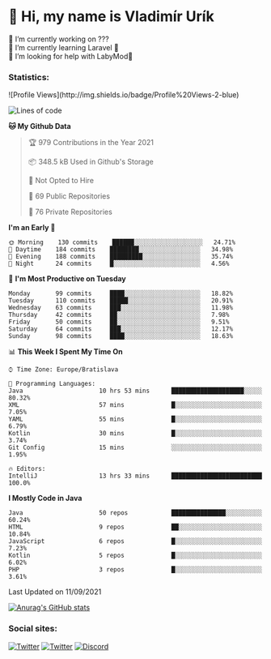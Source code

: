 <h1> 👋 Hi, my name is Vladimír Urík</h1>
<p>
 🔭 I’m currently working on ???<br>
 🌱 I’m currently learning Laravel 💙<br>
 🤔 I’m looking for help with LabyMod💝<br>
</p>
<h3>Statistics:</h3>
<!--START_SECTION:waka-->
![Profile Views](http://img.shields.io/badge/Profile%20Views-2-blue)

![Lines of code](https://img.shields.io/badge/From%20Hello%20World%20I%27ve%20Written-4.0%20million%20lines%20of%20code-blue)

**🐱 My Github Data** 

> 🏆 979 Contributions in the Year 2021
 > 
> 📦 348.5 kB Used in Github's Storage 
 > 
> 🚫 Not Opted to Hire
 > 
> 📜 69 Public Repositories 
 > 
> 🔑 76 Private Repositories  
 > 
**I'm an Early 🐤** 

```text
🌞 Morning    130 commits    ██████░░░░░░░░░░░░░░░░░░░   24.71% 
🌆 Daytime    184 commits    ████████░░░░░░░░░░░░░░░░░   34.98% 
🌃 Evening    188 commits    █████████░░░░░░░░░░░░░░░░   35.74% 
🌙 Night      24 commits     █░░░░░░░░░░░░░░░░░░░░░░░░   4.56%

```
📅 **I'm Most Productive on Tuesday** 

```text
Monday       99 commits     ████░░░░░░░░░░░░░░░░░░░░░   18.82% 
Tuesday      110 commits    █████░░░░░░░░░░░░░░░░░░░░   20.91% 
Wednesday    63 commits     ███░░░░░░░░░░░░░░░░░░░░░░   11.98% 
Thursday     42 commits     ██░░░░░░░░░░░░░░░░░░░░░░░   7.98% 
Friday       50 commits     ██░░░░░░░░░░░░░░░░░░░░░░░   9.51% 
Saturday     64 commits     ███░░░░░░░░░░░░░░░░░░░░░░   12.17% 
Sunday       98 commits     ████░░░░░░░░░░░░░░░░░░░░░   18.63%

```


📊 **This Week I Spent My Time On** 

```text
⌚︎ Time Zone: Europe/Bratislava

💬 Programming Languages: 
Java                     10 hrs 53 mins      ████████████████████░░░░░   80.32% 
XML                      57 mins             █░░░░░░░░░░░░░░░░░░░░░░░░   7.05% 
YAML                     55 mins             █░░░░░░░░░░░░░░░░░░░░░░░░   6.79% 
Kotlin                   30 mins             █░░░░░░░░░░░░░░░░░░░░░░░░   3.74% 
Git Config               15 mins             ░░░░░░░░░░░░░░░░░░░░░░░░░   1.95%

🔥 Editors: 
IntelliJ                 13 hrs 33 mins      █████████████████████████   100.0%

```

**I Mostly Code in Java** 

```text
Java                     50 repos            ███████████████░░░░░░░░░░   60.24% 
HTML                     9 repos             ██░░░░░░░░░░░░░░░░░░░░░░░   10.84% 
JavaScript               6 repos             █░░░░░░░░░░░░░░░░░░░░░░░░   7.23% 
Kotlin                   5 repos             █░░░░░░░░░░░░░░░░░░░░░░░░   6.02% 
PHP                      3 repos             █░░░░░░░░░░░░░░░░░░░░░░░░   3.61%

```



 Last Updated on 11/09/2021
<!--END_SECTION:waka-->

[![Anurag's GitHub stats](https://github-readme-stats.vercel.app/api?username=vladimir-urik)](https://github.com/anuraghazra/github-readme-stats)

<h3>Social sites:</h3>
<p><a href="https://twitter.com/GGGEDR" target="_blank"><img alt="Twitter" src="https://img.shields.io/badge/twitter-%231DA1F2.svg?&style=for-the-badge&logo=twitter&logoColor=white" /></a> <a href="https://www.reddit.com/user/GGGEDR" target="_blank"><img alt="Twitter" src="https://img.shields.io/badge/reddit-%23FE6262.svg?&style=for-the-badge&logo=reddit&logoColor=white" /></a> <a href="https://discord.com/users/535708984959827978" target="_blank"><img alt="Discord" src="https://img.shields.io/badge/discord-%235865f2.svg?&style=for-the-badge&logo=discord&logoColor=white" />
</p>
